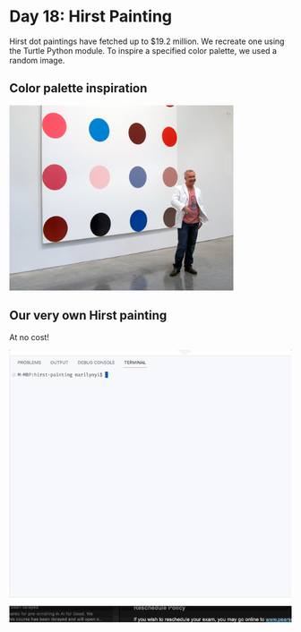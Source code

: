 # Day 18: Hirst Painting

Hirst dot paintings have fetched up to \$19.2 million. We recreate one using the Turtle Python module. To inspire a specified color palette, we used a random image.

## Color palette inspiration

<img src="https://github.com/marilynyi/100-days-of-code-python/blob/main/days-11-20/day-18/hirst-painting/image2.jpg" width=400>

## Our very own Hirst painting

At no cost!

<img src="https://github.com/marilynyi/100-days-of-code-python/blob/main/days-11-20/day-18/hirst-painting/demo.gif">